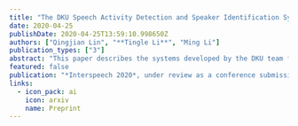 ```yaml
---
title: "The DKU Speech Activity Detection and Speaker Identification Systems for Fearless Steps Challenge Phase-02"
date: 2020-04-25
publishDate: 2020-04-25T13:59:10.998650Z
authors: ["Qingjian Lin", "**Tingle Li**", "Ming Li"]
publication_types: ["3"]
abstract: "This paper describes the systems developed by the DKU team for the Fearless Steps Challenge Phase-02 competition. For the Speech Activity Detection task, we start with the Long Short-Term Memory (LSTM) system and then propose the ResNet-LSTM improvement. Our ResNet-LSTM system reduces the DCF error by about 38% relatively in comparison with the LSTM baseline. We also discuss the system performance with additional training corpora included, and the lowest DCF of 1.406% on the Eval Set is gained with system pre-training. As for the Speaker Identification task, we employ the Deep ResNet vector system, which receives a variable-length feature sequence and directly generates speaker posteriors. The pretraining process with Voxceleb is also considered, and our bestperforming system achieves the Top-5 accuracy of 92.393% on the Eval Set."
featured: false
publication: "*Interspeech 2020*, under review as a conference submission"
links:
  - icon_pack: ai
    icon: arxiv
    name: Preprint
---
```


